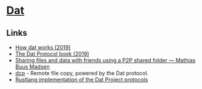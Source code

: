 # [Dat](https://datproject.org/)

## Links

- [How dat works (2019)](https://datprotocol.github.io/how-dat-works/)
- [The Dat Protocol book (2019)](https://datprotocol.github.io/book/)
- [Sharing files and data with friends using a P2P shared folder — Mathias Buus Madsen](https://www.youtube.com/watch?v=7tf14VpeHlE)
- [dcp](https://github.com/tom-james-watson/dat-cp) - Remote file copy, powered by the Dat protocol.
- [Rustlang implementation of the Dat Project protocols](https://datrs.yoshuawuyts.com/)
